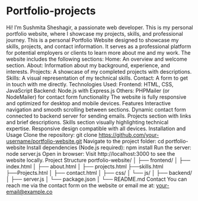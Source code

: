 # Portfolio-projects
Hi! I’m Sushmita Sheshagir, a passionate web developer. This is my personal portfolio website, where I showcase my projects, skills, and professional journey.
This is a personal Portfolio Website designed to showcase my skills, projects, and contact information. It serves as a professional platform for potential employers or clients to learn more about me and my work.
The website includes the following sections:
Home: An overview and welcome section.
About: Information about my background, experience, and interests.
Projects: A showcase of my completed projects with descriptions.
Skills: A visual representation of my technical skills.
Contact: A form to get in touch with me directly.
Technologies Used:
Frontend: HTML, CSS, JavaScript
Backend: Node.js with Express.js
Others: PHPMailer (or NodeMailer) for contact form functionality
The website is fully responsive and optimized for desktop and mobile devices.
Features
Interactive navigation and smooth scrolling between sections.
Dynamic contact form connected to backend server for sending emails.
Projects section with links and brief descriptions.
Skills section visually highlighting technical expertise.
Responsive design compatible with all devices.
Installation and Usage
Clone the repository:
git clone https://github.com/your-username/portfolio-website.git
Navigate to the project folder:
cd portfolio-website
Install dependencies (Node.js required):
npm install
Run the server:
node server.js
Open in browser:
Visit http://localhost:3000 to see the website locally.
Project Structure
portfolio-website/
│
├── frontend/
│   ├── index.html
│   ├── about.html
│   ├── projects.html
    ├──skills.html
    ├──Projects.htnl
│   ├── contact.html
│   ├── css/
│   └── js/
│
├── backend/
│   ├── server.js
│   └── package.json
│
└── README.md
Contact
You can reach me via the contact form on the website or email me at: your-email@example.co
